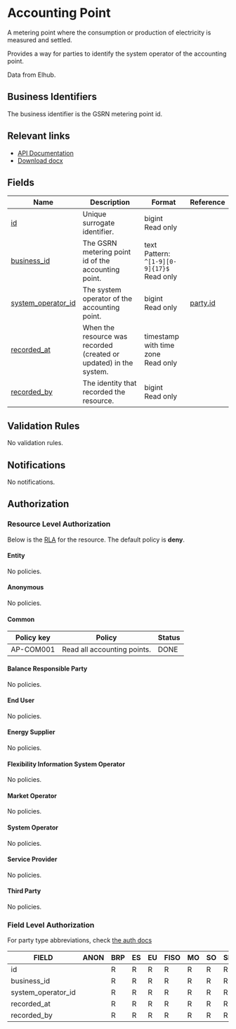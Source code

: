 # Accounting Point

A metering point where the consumption or production of electricity is measured
and settled.

Provides a way for parties to identify the system operator of the accounting point.

Data from Elhub.

## Business Identifiers

The business identifier is the GSRN metering point id.

## Relevant links

* [API Documentation](https://elhub.github.io/flex-information-system/api/v0/#/operations/list_accounting_point)
* [Download docx](../download/accounting_point.docx)

## Fields

| Name                                                                                       | Description                                                        | Format                                             | Reference                     |
|--------------------------------------------------------------------------------------------|--------------------------------------------------------------------|----------------------------------------------------|-------------------------------|
| <a name="field-id" href="#field-id">id</a>                                                 | Unique surrogate identifier.                                       | bigint<br/>Read only                               |                               |
| <a name="field-business_id" href="#field-business_id">business_id</a>                      | The GSRN metering point id of the accounting point.                | text<br/>Pattern: `^[1-9][0-9]{17}$`<br/>Read only |                               |
| <a name="field-system_operator_id" href="#field-system_operator_id">system_operator_id</a> | The system operator of the accounting point.                       | bigint<br/>Read only                               | [party.id](party.md#field-id) |
| <a name="field-recorded_at" href="#field-recorded_at">recorded_at</a>                      | When the resource was recorded (created or updated) in the system. | timestamp with time zone<br/>Read only             |                               |
| <a name="field-recorded_by" href="#field-recorded_by">recorded_by</a>                      | The identity that recorded the resource.                           | bigint<br/>Read only                               |                               |

## Validation Rules

No validation rules.

## Notifications

No notifications.

## Authorization

### Resource Level Authorization

Below is the [RLA](../technical/auth.md#resource-level-authorization-rla) for the
resource. The default policy is **deny**.

#### Entity

No policies.

#### Anonymous

No policies.

#### Common

| Policy key | Policy                      | Status |
|------------|-----------------------------|--------|
| AP-COM001  | Read all accounting points. | DONE   |

#### Balance Responsible Party

No policies.

#### End User

No policies.

#### Energy Supplier

No policies.

#### Flexibility Information System Operator

No policies.

#### Market Operator

No policies.

#### System Operator

No policies.

#### Service Provider

No policies.

#### Third Party

No policies.

### Field Level Authorization

For party type abbreviations, check [the auth docs](../technical/auth.md#party-market-actors)

| FIELD              | ANON | BRP | ES | EU | FISO | MO | SO | SP | TP |
|--------------------|------|-----|----|----|------|----|----|----|----|
| id                 |      | R   | R  | R  | R    | R  | R  | R  | R  |
| business_id        |      | R   | R  | R  | R    | R  | R  | R  | R  |
| system_operator_id |      | R   | R  | R  | R    | R  | R  | R  | R  |
| recorded_at        |      | R   | R  | R  | R    | R  | R  | R  | R  |
| recorded_by        |      | R   | R  | R  | R    | R  | R  | R  | R  |
